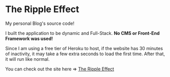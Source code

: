 # The Ripple Effect
My personal Blog's source code!

I built the application to be dynamic and Full-Stack. **No CMS or Front-End Framework was used!**

Since I am using a free tier of Heroku to host, if the website has 30 minutes of inactivity, it may take a few extra seconds to load the first time.
After that, it will run like normal.

You can check out the site here => [The Ripple Effect](https://therippleeffect.herokuapp.com)
